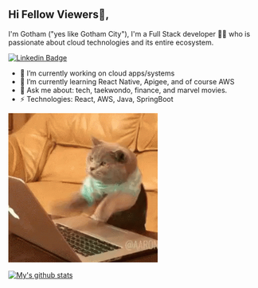 ## Hi Fellow Viewers👋,
I'm Gotham ("yes like Gotham City"), I'm a Full Stack developer 👨‍💻 who is passionate about cloud technologies and its entire ecosystem. 

[![Linkedin Badge](https://img.shields.io/badge/-gouthamdeva-blue?style=flat-square&logo=Linkedin&logoColor=white&link=https://www.linkedin.com/in/gouthamdeva/)](https://www.linkedin.com/in/gouthamdeva/)

- 🔭 I’m currently working on cloud apps/systems
- 🌱 I’m currently learning React Native, Apigee, and of course AWS
- 💬 Ask me about: tech, taekwondo, finance, and marvel movies.
- ⚡ Technologies: React, AWS, Java, SpringBoot

![image](https://github.com/godeva/godeva/blob/main/meme.gif)

[![My's github stats](https://github-readme-stats.vercel.app/api?username=godeva&show_icons=true&theme=radical)](https://github.com/anuraghazra/github-readme-stats)


<!--
**godeva/godeva** is a ✨ _special_ ✨ repository because its `README.md` (this file) appears on your GitHub profile.

Here are some ideas to get you started:

- 🔭 I’m currently working on ...
- 🌱 I’m currently learning ...
- 👯 I’m looking to collaborate on ...
- 🤔 I’m looking for help with ...
- 💬 Ask me about ...
- 📫 How to reach me: ...
- 😄 Pronouns: ...
- ⚡ Fun fact: ...
-->
